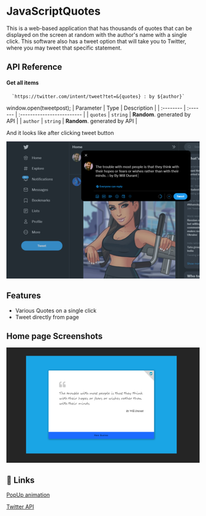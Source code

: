 
# JavaScriptQuotes

This is a web-based application that has thousands of quotes that can be displayed on the screen at random with the author's name with a single click. This software also has a tweet option that will take you to Twitter, where you may tweet that specific statement.



## API Reference

#### Get all items

```http
  `https://twitter.com/intent/tweet?tet=&{quotes} : by ${author}`
```
 window.open(tweetpost);
| Parameter | Type     | Description                |
| :-------- | :------- | :------------------------- |
| `quotes` | `string` | **Random**. generated by API |
| `author` | `string` | **Random**. generated by API |

And it looks like after clicking tweet button

![App Screenshot](https://github.com/ankitohlic/JavaScriptQuotes/blob/main/tweet.png)


## Features

- Various Quotes on a single click
- Tweet directly from page 



## Home page Screenshots

![App Screenshot](https://github.com/ankitohlic/JavaScriptQuotes/blob/main/homepage.png)


## 🔗 Links

[PopUp animation](https://type.fit/api/quotes)

[Twitter API](https://developer.twitter.com/en/docs/twitter-for-websites/tweet-button/overview)
